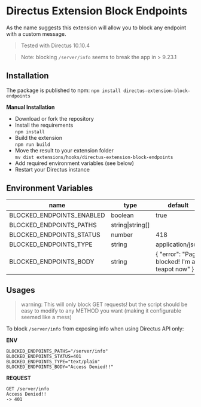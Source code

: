 # Directus Extension Block Endpoints
As the name suggests this extension will allow you to block any endpoint with a custom message.

> Tested with Directus 10.10.4

> Note: blocking `/server/info` seems to break the app in > 9.23.1
## Installation

The package is published to npm:
`npm install directus-extension-block-endpoints`

**Manual Installation**
- Download or fork the repository
- Install the requirements\
  `npm install`
- Build the extension\
  `npm run build`
- Move the result to your extension folder\
  `mv dist extensions/hooks/directus-extension-block-endpoints`
- Add required environment variables (see below)
- Restart your Directus instance

## Environment Variables
| name                      | type             | default                                        | example            |
|---------------------------|------------------|------------------------------------------------|--------------------|
| BLOCKED_ENDPOINTS_ENABLED | boolean          | true                                           |                    |
| BLOCKED_ENDPOINTS_PATHS   | string\|string[] |                                                | /server/info,/test |
| BLOCKED_ENDPOINTS_STATUS  | number           | 418                                            | 401                |
| BLOCKED_ENDPOINTS_TYPE    | string           | application/json                               |                    |
| BLOCKED_ENDPOINTS_BODY    | string           | { "error": "Page blocked! I\'m a teapot now" } |                    |

## Usages

> warning: This will only block GET requests! but the script should be easy to modify to any METHOD you want (making it configurable seemed like a mess)

To block `/server/info` from exposing info when using Directus API only:

**ENV**
```
BLOCKED_ENDPOINTS_PATHS="/server/info"
BLOCKED_ENDPOINTS_STATUS=401
BLOCKED_ENDPOINTS_TYPE="text/plain"
BLOCKED_ENDPOINTS_BODY="Access Denied!!"
```
**REQUEST**
```
GET /server/info
Access Denied!!
-> 401
```
